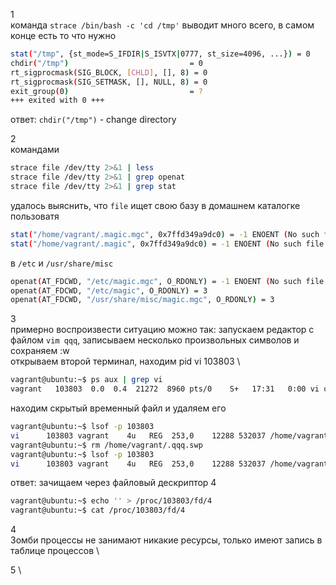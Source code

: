 1 \
команда `strace /bin/bash -c 'cd /tmp'` выводит много всего, в самом конце есть то что нужно
```bash
stat("/tmp", {st_mode=S_IFDIR|S_ISVTX|0777, st_size=4096, ...}) = 0
chdir("/tmp")                           = 0
rt_sigprocmask(SIG_BLOCK, [CHLD], [], 8) = 0
rt_sigprocmask(SIG_SETMASK, [], NULL, 8) = 0
exit_group(0)                           = ?
+++ exited with 0 +++
```
ответ: `chdir("/tmp")` - change directory

2 \
командами
```bash
strace file /dev/tty 2>&1 | less
strace file /dev/tty 2>&1 | grep openat
strace file /dev/tty 2>&1 | grep stat
```
удалось выяснить, что `file` ищет свою базу
в домашнем каталогке пользоватя
```bash
stat("/home/vagrant/.magic.mgc", 0x7ffd349a9dc0) = -1 ENOENT (No such file or directory)
stat("/home/vagrant/.magic", 0x7ffd349a9dc0) = -1 ENOENT (No such file or directory)
```
в `/etc` и `/usr/share/misc`
```bash
openat(AT_FDCWD, "/etc/magic.mgc", O_RDONLY) = -1 ENOENT (No such file or directory)
openat(AT_FDCWD, "/etc/magic", O_RDONLY) = 3
openat(AT_FDCWD, "/usr/share/misc/magic.mgc", O_RDONLY) = 3
```
3 \
примерно воспроизвести ситуацию можно так: запускаем редактор с файлом `vim qqq`, записываем несколько произвольных символов и сохраняем :w\
открываем второй терминал, находим pid vi 103803 \
```bash
vagrant@ubuntu:~$ ps aux | grep vi
vagrant   103803  0.0  0.4  21272  8960 pts/0    S+   17:31   0:00 vi qqq
```
находим скрытый временный файл и удаляем его
```bash
vagrant@ubuntu:~$ lsof -p 103803
vi      103803 vagrant    4u   REG  253,0    12288 532037 /home/vagrant/.qqq.swp
vagrant@ubuntu:~$ rm /home/vagrant/.qqq.swp
vagrant@ubuntu:~$ lsof -p 103803
vi      103803 vagrant    4u   REG  253,0    12288 532037 /home/vagrant/.qqq.swp (deleted)
```
ответ: зачищаем через файловый дескриптор 4
```bash
vagrant@ubuntu:~$ echo '' > /proc/103803/fd/4
vagrant@ubuntu:~$ cat /proc/103803/fd/4

```
4 \
Зомби процессы не занимают никакие ресурсы, только имеют запись в таблице процессов \

5 \
